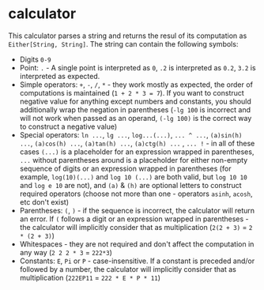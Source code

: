 # calculator
This calculator parses a string and returns the resul of its computation as `Either[String, String]`. 
The string can contain the following symbols:
- Digits `0-9`
- Point: `.` - A single point is interpreted as `0`, `.2` is interpreted as `0.2`, `3.2` is interpreted as expected.
- Simple operators: `+`, `-`, `/`, `*` - they work mostly as expected, the order of computations is maintained (`1 + 2 * 3 = 7`). 
  If you want to construct negative value for anything except numbers and constants, you should additionally wrap the negation
  in parentheses (`-lg 100` is incorrect and will not work when passed as an operand, `(-lg 100)` is the correct way to construct
  a negative value)
- Special operators: `ln ...`, `lg ...`, `log...(...)`, `... ^ ...`, `(a)sin(h) ...`, `(a)cos(h) ...`, `(a)tan(h) ...`, `(a)ctg(h) ...` , `... !` - in all of these cases `(...)` is a 
  placeholder for an expression wrapped in parentheses, `...` without parentheses around is a placeholder for either
  non-empty sequence of digits or an expression wrapped in parentheses (for example, `log(10)(...)` and `log 10 (...)` are 
  both valid, but `log 10 10` and `log e 10` are not), and `(a)` & `(h)` are optional letters to construct required operators (choose not more than one - operators `asinh`, `acosh`, etc don't exist)
- Parentheses: `(`, `)` - if the sequence is incorrect, the calculator will return an error. If `(` follows a digit or an expression
  wrapped in parentheses - the calculator will implicitly consider that as multiplication (`2(2 + 3)` = `2 * (2 + 3)`)
- Whitespaces - they are not required and don't affect the computation in any way (`2 2 2 * 3` = `222*3`)
- Constants: `E`, `Pi` or `P` - case-insensitive. If a constant is preceded and/or followed by a number, the calculator 
  will implicitly consider that as multiplication (`222EP11` = `222 * E * P * 11`)
